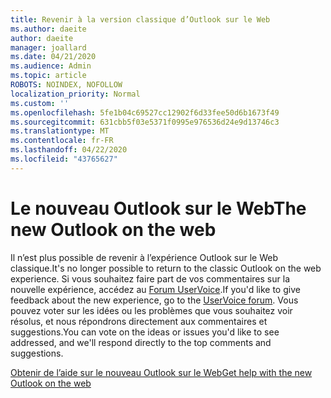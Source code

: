```yaml
---
title: Revenir à la version classique d’Outlook sur le Web
ms.author: daeite
author: daeite
manager: joallard
ms.date: 04/21/2020
ms.audience: Admin
ms.topic: article
ROBOTS: NOINDEX, NOFOLLOW
localization_priority: Normal
ms.custom: ''
ms.openlocfilehash: 5fe1b04c69527cc12902f6d33fee50d6b1673f49
ms.sourcegitcommit: 631cbb5f03e5371f0995e976536d24e9d13746c3
ms.translationtype: MT
ms.contentlocale: fr-FR
ms.lasthandoff: 04/22/2020
ms.locfileid: "43765627"
---
```

# <a name="the-new-outlook-on-the-web"></a><span data-ttu-id="d3418-102">Le nouveau Outlook sur le Web</span><span class="sxs-lookup"><span data-stu-id="d3418-102">The new Outlook on the web</span></span>

<span data-ttu-id="d3418-103">Il n’est plus possible de revenir à l’expérience Outlook sur le Web classique.</span><span class="sxs-lookup"><span data-stu-id="d3418-103">It's no longer possible to return to the classic Outlook on the web experience.</span></span> <span data-ttu-id="d3418-104">Si vous souhaitez faire part de vos commentaires sur la nouvelle expérience, accédez au [Forum UserVoice](https://go.microsoft.com/fwlink/?linkid=2103182).</span><span class="sxs-lookup"><span data-stu-id="d3418-104">If you'd like to give feedback about the new experience, go to the [UserVoice forum](https://go.microsoft.com/fwlink/?linkid=2103182).</span></span> <span data-ttu-id="d3418-105">Vous pouvez voter sur les idées ou les problèmes que vous souhaitez voir résolus, et nous répondrons directement aux commentaires et suggestions.</span><span class="sxs-lookup"><span data-stu-id="d3418-105">You can vote on the ideas or issues you'd like to see addressed, and we'll respond directly to the top comments and suggestions.</span></span>

[<span data-ttu-id="d3418-106">Obtenir de l’aide sur le nouveau Outlook sur le Web</span><span class="sxs-lookup"><span data-stu-id="d3418-106">Get help with the new Outlook on the web</span></span>](https://support.office.com/article/017014cd-2ad0-41ab-8473-6bd8c349d4f8)